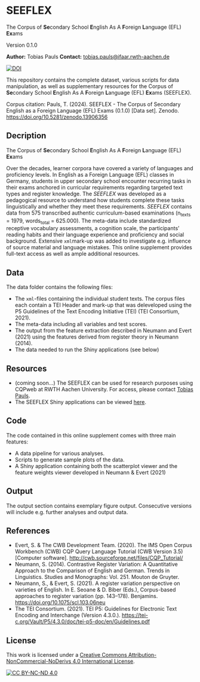 # SEEFLEX
The Corpus of **Se**condary School **E**nglish As A **F**oreign **L**anguage (EFL) **Ex**ams

Version 0.1.0

**Author:** Tobias Pauls
**Contact:** tobias.pauls@ifaar.rwth-aachen.de

[![DOI](https://zenodo.org/badge/DOI/10.5281/zenodo.13906356.svg)](https://doi.org/10.5281/zenodo.13906356)

This repository contains the complete dataset, various scripts for data manipulation, as well as supplementary resources for the Corpus of **Se**condary School **E**nglish As A **F**oreign **L**anguage (EFL) **Ex**ams (SEEFLEX).

Corpus citation:
Pauls, T. (2024). SEEFLEX - The Corpus of Secondary English as a Foreign Language (EFL) Exams (0.1.0) [Data set]. Zenodo. https://doi.org/10.5281/zenodo.13906356


## Decription

The Corpus of **Se**condary School **E**nglish As A **F**oreign **L**anguage (EFL) **Ex**ams

Over the decades, learner corpora have covered a variety of languages and proficiency levels. In English as a Foreign Language (EFL) classes in Germany, students in upper secondary school encounter recurring tasks in their exams anchored in curricular requirements regarding targeted text types and register knowledge. The *SEEFLEX* was developed as a pedagogical resource to understand how students complete these tasks linguistically and whether they meet these requirements. *SEEFLEX* contains data from 575 transcribed authentic curriculum-based examinations (n<sub>texts</sub> = 1979, words<sub>total</sub> = 625.000). The meta-data include standardized receptive vocabulary assessments, a cognition scale, the participants’ reading habits and their language experience and proficiency and social background. Extensive ```xml```mark-up was added to investigate e.g. influence of source material and language mistakes. This online supplement provides full-text access as well as ample additional resources.


## Data

The data folder contains the following files:
- The `xml`-files containing the individual student texts. The corpus files each contain a TEI Header and mark-up that was deleveloped using the P5 Guidelines of the Text Encoding Initiative (TEI) (TEI Consortium, 2021).
- The meta-data including all variables and test scores.
- The output from the feature extraction described in Neumann and Evert (2021) using the features derived from register theory in Neumann (2014).
- The data needed to run the Shiny applications (see below)


## Resources

- (coming soon...) The SEEFLEX can be used for research purposes using CQPweb at RWTH Aachen University. For access, please contact [Tobias Pauls](mailto:tobias.pauls@ifaar.rwth-aachen.de).
- The SEEFLEX Shiny applications can be viewed [here](https://seeflex.otc.coscine.dev).


## Code

The code contained in this online supplement comes with three main features: 
- A data pipeline for various analyses.
- Scripts to generate sample plots of the data.
- A Shiny application containing both the scatterplot viewer and the feature weights viewer developed in Neumann & Evert (2021)


## Output

The output section contains exemplary figure output. Consecutive versions will include e.g. further analyses and output data.


## References

- Evert, S. & The CWB Development Team. (2020). The IMS Open Corpus Workbench (CWB) CQP Query Language Tutorial (CWB Version 3.5) [Computer software]. http://cwb.sourceforge.net/files/CQP_Tutorial/
- Neumann, S. (2014). Contrastive Register Variation: A Quantitative Approach to the Comparison of English and German. Trends in Linguistics. Studies and Monographs: Vol. 251. Mouton de Gruyter.
- Neumann, S., & Evert, S. (2021). A register variation perspective on varieties of English. In E. Seoane & D. Biber (Eds.), Corpus-based approaches to register variation (pp. 143–178). Benjamins. https://doi.org/10.1075/scl.103.06neu
- The TEI Consortium. (2021). TEI P5: Guidelines for Electronic Text Encoding and Interchange (Version 4.3.0.). https://tei-c.org/Vault/P5/4.3.0/doc/tei-p5-doc/en/Guidelines.pdf


## License

This work is licensed under a
[Creative Commons Attribution-NonCommercial-NoDerivs 4.0 International License][cc-by-nc-nd].

[![CC BY-NC-ND 4.0][cc-by-nc-nd-image]][cc-by-nc-nd]

[cc-by-nc-nd]: http://creativecommons.org/licenses/by-nc-nd/4.0/
[cc-by-nc-nd-image]: https://licensebuttons.net/l/by-nc-nd/4.0/88x31.png
[cc-by-nc-nd-shield]: https://img.shields.io/badge/License-CC%20BY--NC--ND%204.0-lightgrey.svg